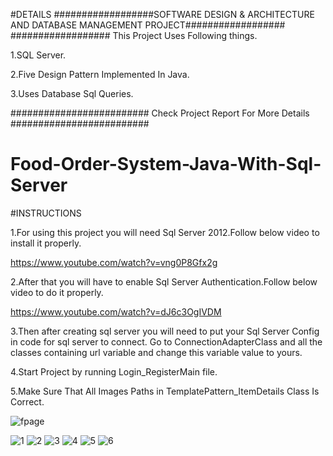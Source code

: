 #DETAILS
##################SOFTWARE DESIGN & ARCHITECTURE AND DATABASE MANAGEMENT PROJECT##################
##################
This Project Uses Following things.

1.SQL Server.

2.Five Design Pattern Implemented In Java.

3.Uses Database Sql Queries.


#########################  Check Project Report For More Details  #########################






# Food-Order-System-Java-With-Sql-Server
#INSTRUCTIONS

1.For using this project you will need Sql Server 2012.Follow below video to install it properly.

https://www.youtube.com/watch?v=vng0P8Gfx2g

2.After that you will have to enable Sql Server Authentication.Follow below video to do it properly.

https://www.youtube.com/watch?v=dJ6c3OgIVDM

3.Then after creating sql server you will need to put your Sql Server Config in code for sql server to connect.
Go to ConnectionAdapterClass and all the classes containing url variable and change this variable value to yours.

4.Start Project by running Login_RegisterMain file.

5.Make Sure That All Images Paths in TemplatePattern_ItemDetails Class Is Correct.






![fpage](https://user-images.githubusercontent.com/72889284/188519307-1356686f-e9e7-49d6-a8a5-da389b154970.png)

![1](https://user-images.githubusercontent.com/72889284/188520039-db439a1f-431f-4da1-9b1e-18d3c0ed7bf7.png)
![2](https://user-images.githubusercontent.com/72889284/188520046-e56864cd-4040-4a81-89a8-db66bb6b4bb5.png)
![3](https://user-images.githubusercontent.com/72889284/188520050-26a71d1a-9263-4c8c-8e3e-2a9e77dd1feb.png)
![4](https://user-images.githubusercontent.com/72889284/188520051-c1bec90f-c1dc-45a7-9cb0-51e4d9dd1232.png)
![5](https://user-images.githubusercontent.com/72889284/188520058-3c66908e-1017-4381-8e27-d6c24b2abd77.png)
![6](https://user-images.githubusercontent.com/72889284/188520061-a5e06cfa-606e-478b-9d6a-b6781da0919a.png)
